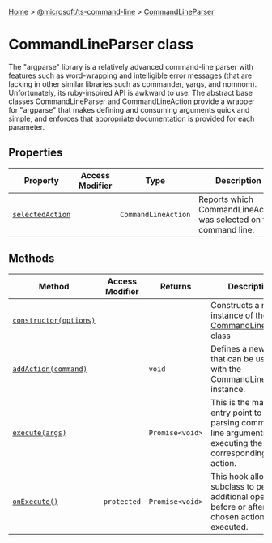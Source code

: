 [Home](./index) &gt; [@microsoft/ts-command-line](./ts-command-line.md) &gt; [CommandLineParser](./ts-command-line.commandlineparser.md)

# CommandLineParser class

The "argparse" library is a relatively advanced command-line parser with features such as word-wrapping and intelligible error messages (that are lacking in other similar libraries such as commander, yargs, and nomnom). Unfortunately, its ruby-inspired API is awkward to use. The abstract base classes CommandLineParser and CommandLineAction provide a wrapper for "argparse" that makes defining and consuming arguments quick and simple, and enforces that appropriate documentation is provided for each parameter.

## Properties

|  Property | Access Modifier | Type | Description |
|  --- | --- | --- | --- |
|  [`selectedAction`](./ts-command-line.commandlineparser.selectedaction.md) |  | `CommandLineAction` | Reports which CommandLineAction was selected on the command line. |

## Methods

|  Method | Access Modifier | Returns | Description |
|  --- | --- | --- | --- |
|  [`constructor(options)`](./ts-command-line.commandlineparser.constructor.md) |  |  | Constructs a new instance of the [CommandLineParser](./ts-command-line.commandlineparser.md) class |
|  [`addAction(command)`](./ts-command-line.commandlineparser.addaction.md) |  | `void` | Defines a new action that can be used with the CommandLineParser instance. |
|  [`execute(args)`](./ts-command-line.commandlineparser.execute.md) |  | `Promise<void>` | This is the main entry point to begin parsing command-line arguments and executing the corresponding action. |
|  [`onExecute()`](./ts-command-line.commandlineparser.onexecute.md) | `protected` | `Promise<void>` | This hook allows the subclass to perform additional operations before or after the chosen action is executed. |

